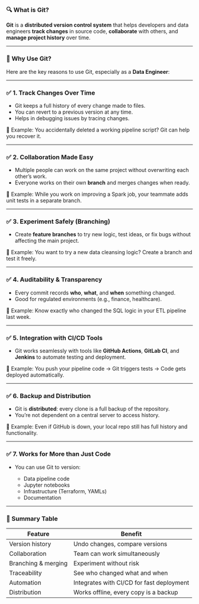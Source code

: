 ### 🔍 **What is Git?**

**Git** is a **distributed version control system** that helps developers and data engineers **track changes** in source code, **collaborate** with others, and **manage project history** over time.

---

### 🚀 **Why Use Git?**

Here are the key reasons to use Git, especially as a **Data Engineer**:

---

### ✅ 1. **Track Changes Over Time**

* Git keeps a full history of every change made to files.
* You can revert to a previous version at any time.
* Helps in debugging issues by tracing changes.

🧠 Example: You accidentally deleted a working pipeline script? Git can help you recover it.

---

### ✅ 2. **Collaboration Made Easy**

* Multiple people can work on the same project without overwriting each other’s work.
* Everyone works on their own **branch** and merges changes when ready.

🧠 Example: While you work on improving a Spark job, your teammate adds unit tests in a separate branch.

---

### ✅ 3. **Experiment Safely (Branching)**

* Create **feature branches** to try new logic, test ideas, or fix bugs without affecting the main project.

🧠 Example: You want to try a new data cleansing logic? Create a branch and test it freely.

---

### ✅ 4. **Auditability & Transparency**

* Every commit records **who**, **what**, and **when** something changed.
* Good for regulated environments (e.g., finance, healthcare).

🧠 Example: Know exactly who changed the SQL logic in your ETL pipeline last week.

---

### ✅ 5. **Integration with CI/CD Tools**

* Git works seamlessly with tools like **GitHub Actions**, **GitLab CI**, and **Jenkins** to automate testing and deployment.

🧠 Example: You push your pipeline code → Git triggers tests → Code gets deployed automatically.

---

### ✅ 6. **Backup and Distribution**

* Git is **distributed**: every clone is a full backup of the repository.
* You’re not dependent on a central server to access history.

🧠 Example: Even if GitHub is down, your local repo still has full history and functionality.

---

### ✅ 7. **Works for More than Just Code**

* You can use Git to version:

  * Data pipeline code
  * Jupyter notebooks
  * Infrastructure (Terraform, YAMLs)
  * Documentation

---

### 🔁 Summary Table

| Feature             | Benefit                                   |
| ------------------- | ----------------------------------------- |
| Version history     | Undo changes, compare versions            |
| Collaboration       | Team can work simultaneously              |
| Branching & merging | Experiment without risk                   |
| Traceability        | See who changed what and when             |
| Automation          | Integrates with CI/CD for fast deployment |
| Distribution        | Works offline, every copy is a backup     |
